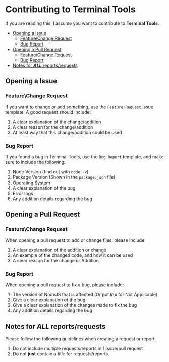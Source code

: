 # Contributing to Terminal Tools

If you are reading this, I assume you want to contribute to **Terminal Tools**.

* [Opening a issue](#issue)
  * [Feature\Change Request](#ifr)
  * [Bug Report](#ibr)
* [Opening a Pull Request](#pr)
  * [Feature\Change Request](#prfr)
  * [Bug Report](#prbr)
* [Notes for ***ALL*** reports/requests](#notes)
## <a id="issue">Opening a Issue</a>

### <a id="ifr">Feature\\Change Request</a>
If you want to change or add something, use the `Feature Request` issue template. A good request should include:

1. A clear explanation of the change/addition
2. A clear reason for the change/addition
3. At least way that this change/addition could be used

### <a id="ibr">Bug Report</a>
If you found a bug in Terminal Tools, use the `Bug Report` template, and make sure to include the following:
1. Node Version (find out with `node -v`)
2. Package Version (Shown in the `package.json` file)
3. Operating System
4. A clear explanation of the bug
5. Error logs
4. Any addition details regarding the bug

## <a id="pr">Opening a Pull Request</a>

### <a id="prfr">Feature\\Change Request</a>
When opening a pull request to add or change files, please include:
1. A clear explanation of the addition or change
2. An example of the changed code, and how it can be used
3. A clear reason for the change or Addition

### <a id="prbr">Bug Report</a>
When opening a pull request to fix a bug,
please include:
1. The version of NodeJS that is affected (Or put `N\A` for Not Applicable)
2. Give a clear explanation of the bug
3. Give a clear explanation of the changes made to fix the bug
4. Any addition details regarding the bug



## <a id="notes">Notes for ***ALL*** reports/requests</a>
Please follow the following guidelines when creating a request or report.
1. Do not include multiple requests/reports in 1 issue/pull request
2. Do not **just** contain a title for requests/reports.
